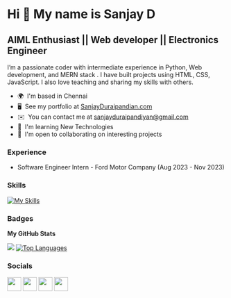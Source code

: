Hi 👋 My name is Sanjay D
============================

AIML Enthusiast || Web developer || Electronics Engineer
-----------------------------------

I’m a passionate coder with intermediate experience in Python, Web development, and MERN stack . I have built projects using HTML, CSS, JavaScript. I also love teaching and sharing my skills with others.

* 🌍  I'm based in Chennai
* 🖥️  See my portfolio at [SanjayDuraipandian.com](https://sanjayduraipandian.onrender.com)
* ✉️  You can contact me at [sanjayduraipandiyan@gmail.com](mailto:sanjayduraipandiyan@gmail.com)
* 🧠  I'm learning New Technologies
* 🤝  I'm open to collaborating on interesting projects

### Experience

* Software Engineer Intern - Ford Motor Company (Aug 2023 - Nov 2023)

### Skills

[![My Skills](https://skillicons.dev/icons?i=java,py,mysql,django,bootstrap,nodejs,express,postgres,git,github,arduino,discord,vscode,jquery,matlab,react,nodejs,postman,js,html,css,unity,vscode,bash,spring,gradle,idea,maven,ps,r)](https://mr-friend-sanjay.github.io/sanjayportfolio/)

### Badges

<b>My GitHub Stats</b>

<p>
<!-- <a href="http://www.github.com/SanjayDurai"><img src="https://github-readme-stats.vercel.app/api?username=SanjayDurai&show_icons=true&hide=&count_private=true&title_color=0891b2&text_color=ffffff&icon_color=0891b2&bg_color=1c1917&hide_border=true&show_icons=true" alt="SanjayDurai's GitHub stats" /></a> -->
<a href="http://www.github.com/Aadhithya-D"><img src="https://github-readme-streak-stats.herokuapp.com/?user=SanjayDurai&stroke=ffffff&background=1c1917&ring=0891b2&fire=0891b2&currStreakNum=ffffff&currStreakLabel=0891b2&sideNums=ffffff&sideLabels=ffffff&dates=ffffff&hide_border=true" /></a>
<a href="https://github.com/SanjayDurai" align="left"><img src="https://github-readme-stats.vercel.app/api/top-langs/?username=SanjayDurai&langs_count=8&title_color=0891b2&text_color=ffffff&icon_color=0891b2&bg_color=1c1917&hide_border=true&locale=en&custom_title=Top%20%Languages&layout=compact" alt="Top Languages" /></a>
</p>

### Socials

<p align="left"> <a href="https://www.github.com/SanjayDurai" target="_blank" rel="noreferrer"><img src="https://raw.githubusercontent.com/danielcranney/readme-generator/main/public/icons/socials/github-dark.svg" width="32" height="32" /></a>  <a href="http://www.instagram.com/san.joyyy" target="_blank" rel="noreferrer"><img src="https://raw.githubusercontent.com/danielcranney/readme-generator/main/public/icons/socials/instagram.svg" width="32" height="32" /></a> <a href="https://www.linkedin.com/in/sanjay-duraipandian-019b87245/" target="_blank" rel="noreferrer"><img src="https://raw.githubusercontent.com/danielcranney/readme-generator/main/public/icons/socials/linkedin.svg" width="32" height="32" /></a> <a href="https://www.twitter.com/" target="_blank" rel="noreferrer"><img src="https://raw.githubusercontent.com/danielcranney/readme-generator/main/public/icons/socials/twitter.svg" width="32" height="32" /></a></p>
